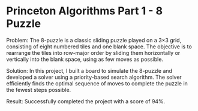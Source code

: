 # Princeton Algorithms Part 1 - 8 Puzzle 

Problem:
The 8-puzzle is a classic sliding puzzle played on a 3×3 grid, consisting of eight numbered tiles and one blank space. The objective is to rearrange the tiles into row-major order by sliding them horizontally or vertically into the blank space, using as few moves as possible.

Solution:
In this project, I built a board to simulate the 8-puzzle and developed a solver using a priority-based search algorithm. The solver efficiently finds the optimal sequence of moves to complete the puzzle in the fewest steps possible.

Result:
Successfully completed the project with a score of 94%.

